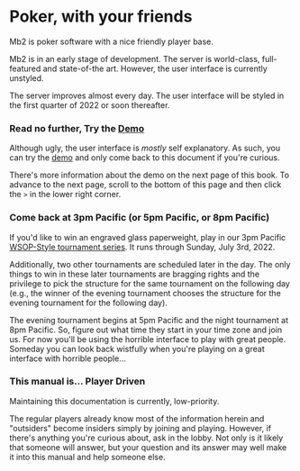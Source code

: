 # Poker, with your friends

Mb2 is poker software with a nice friendly player base.

Mb2 is in an early stage of development.  The server is world-class,
full-featured and state-of-the art.  However, the user interface is currently
unstyled.

The server improves almost every day. The user interface will be
styled in the first quarter of 2022 or soon thereafter.

### Read no further, Try the [Demo](https://devctm.com)

Although ugly, the user interface is _mostly_ self explanatory.  As
such, you can try the [demo](https://devctm.com) and only come back to
this document if you're curious.

There's more information about the demo on the next page of this book.
To advance to the next page, scroll to the bottom of this page and
then click the `>` in the lower right corner.

### Come back at 3pm Pacific (or 5pm Pacific, or 8pm Pacific)

If you'd like to win an engraved glass paperweight, play in our 3pm Pacific
[WSOP-Style tournament series](./series/wsop-style-2022.md).  It runs through
Sunday, July 3rd, 2022.

Additionally, two other tournaments are scheduled later in the day.
The only things to win in these later tournaments are bragging rights
and the privilege to pick the structure for the same tournament on the
following day (e.g., the winner of the evening tournament chooses the
structure for the evening tournament for the following day).

The evening
tournament begins at 5pm Pacific and the night tournament at 8pm
Pacific.  So, figure out what time they start in your time zone and
join us. For now you'll be using the horrible interface to play with
great people.  Someday you can look back wistfully when you're playing
on a great interface with horrible people...

### This manual is&hellip; Player Driven

Maintaining this documentation is currently, low-priority.

The regular players already know most of the information herein and
"outsiders" become insiders simply by joining and playing. However, if
there's anything you're curious about, ask in the lobby. Not only is
it likely that someone will answer, but your question and its answer
may well make it into this manual and help someone else.
